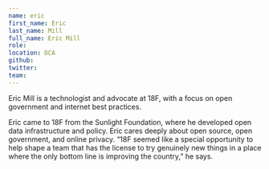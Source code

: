 ```yaml
---
name: eric
first_name: Eric
last_name: Mill
full_name: Eric Mill
role:
location: DCA
github:
twitter:
team:
---
```


Eric Mill is a technologist and advocate at 18F, with a focus on open government and internet best practices.

Eric came to 18F from the Sunlight Foundation, where he developed open data infrastructure and policy. Eric cares deeply about open source, open government, and online privacy. “18F seemed like a special opportunity to help shape a team that has the license to try genuinely new things in a place where the only bottom line is improving the country,” he says.
